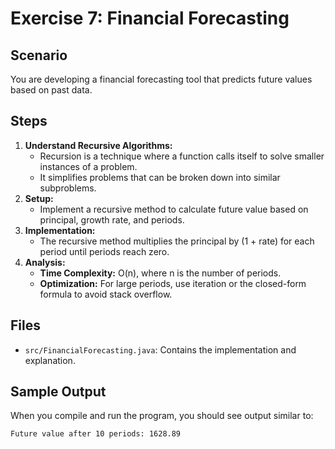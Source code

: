  # Exercise 7: Financial Forecasting

## Scenario
You are developing a financial forecasting tool that predicts future values based on past data.

## Steps
1. **Understand Recursive Algorithms:**
   - Recursion is a technique where a function calls itself to solve smaller instances of a problem.
   - It simplifies problems that can be broken down into similar subproblems.
2. **Setup:**
   - Implement a recursive method to calculate future value based on principal, growth rate, and periods.
3. **Implementation:**
   - The recursive method multiplies the principal by (1 + rate) for each period until periods reach zero.
4. **Analysis:**
   - **Time Complexity:** O(n), where n is the number of periods.
   - **Optimization:** For large periods, use iteration or the closed-form formula to avoid stack overflow.

## Files
- `src/FinancialForecasting.java`: Contains the implementation and explanation.

## Sample Output
When you compile and run the program, you should see output similar to:

```
Future value after 10 periods: 1628.89
```

